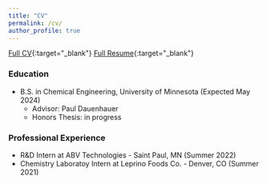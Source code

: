 ```yaml
---
title: "CV"
permalink: /cv/
author_profile: true
---
```

[Full CV](/documents/CV_2023-08-11.pdf){:target="_blank"}
[Full Resume](/documents/Resume_2023-08-11.pdf){:target="_blank"}
### Education
- B.S. in Chemical Engineering, University of Minnesota (Expected May 2024)
    - Advisor: Paul Dauenhauer
    - Honors Thesis: in progress

### Professional Experience
- R&D Intern at ABV Technologies - Saint Paul, MN (Summer 2022)
- Chemistry Laboratoy Intern at Leprino Foods Co. - Denver, CO (Summer 2021)